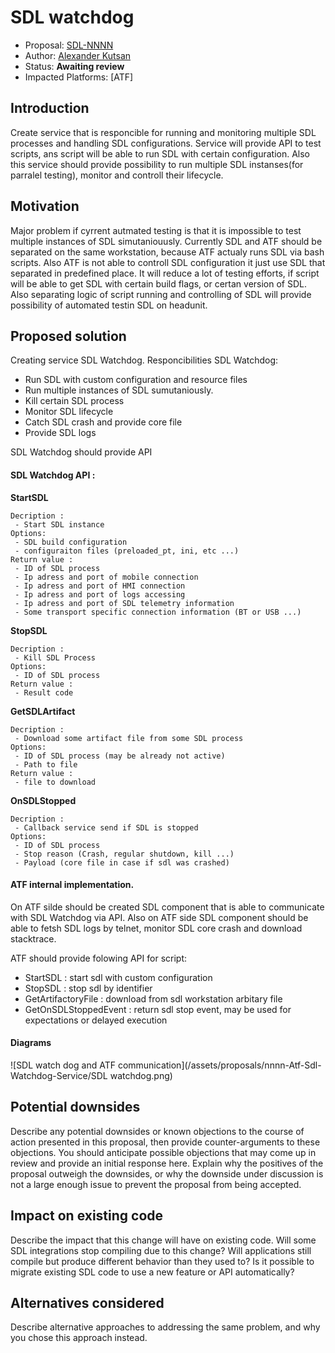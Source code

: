 # SDL watchdog

* Proposal: [SDL-NNNN](nnn-atf-sdl-watchdog-service.md)
* Author: [Alexander Kutsan](https://github.com/LuxoftAKutsan)
* Status: **Awaiting review**
* Impacted Platforms: [ATF]

## Introduction
Create service that is responcible for running and monitoring multiple SDL processes and handling SDL configurations.
Service will provide API to test scripts, ans script will be able to run SDL with certain configuration. 
Also this service should provide possibility to run multiple SDL instanses(for parralel testing), monitor and controll their lifecycle. 

## Motivation

Major problem if cyrrent autmated testing is that it is impossible to test multiple instances of SDL simutaniouusly.
Currently SDL and ATF should be separated on the same workstation, because ATF actualy runs SDL via bash scripts. 
Also ATF is not able to controll SDL configuration it just use SDL that separated in predefined place. 
It will reduce a lot of testing efforts, if script will be able to get SDL with certain build flags, or certan version of SDL. 
Also separating logic of script running and controlling of SDL will provide possibility of automated testin SDL on headunit.

## Proposed solution

Creating service SDL Watchdog.
Responcibilities SDL Watchdog:
 - Run SDL with custom configuration and resource files
 - Run multiple instances of SDL sumutaniously.
 - Kill certain SDL process
 - Monitor SDL lifecycle
 - Catch SDL crash and provide core file
 - Provide SDL logs
 
SDL Watchdog should provide API

#### SDL Watchdog API :

**StartSDL**
``` 
Decription : 
 - Start SDL instance
Options:
 - SDL build configuration
 - configuraiton files (preloaded_pt, ini, etc ...)
Return value : 
 - ID of SDL process
 - Ip adress and port of mobile connection
 - Ip adress and port of HMI connection
 - Ip adress and port of logs accessing
 - Ip adress and port of SDL telemetry information   
 - Some transport specific connection information (BT or USB ...) 
```

**StopSDL**
``` 
Decription : 
 - Kill SDL Process
Options:
 - ID of SDL process
Return value : 
 - Result code
```

**GetSDLArtifact**
``` 
Decription : 
 - Download some artifact file from some SDL process  
Options:
 - ID of SDL process (may be already not active)
 - Path to file
Return value : 
 - file to download
```

**OnSDLStopped**
``` 
Decription : 
 - Callback service send if SDL is stopped
Options:
 - ID of SDL process
 - Stop reason (Crash, regular shutdown, kill ...) 
 - Payload (core file in case if sdl was crashed) 
```

#### ATF internal implementation.

On ATF silde should be created SDL component that is able to communicate with SDL Watchdog via API.
Also on ATF side SDL component should be able to fetsh SDL logs by telnet, monitor SDL core crash and download stacktrace.

ATF should provide folowing API for script:

- StartSDL : start sdl with custom configuration
- StopSDL : stop sdl by identifier
- GetArtifactoryFile : download from sdl workstation arbitary file
- GetOnSDLStoppedEvent : return sdl stop event, may be used for expectations or delayed execution

#### Diagrams 
![SDL watch dog and ATF communication](/assets/proposals/nnnn-Atf-Sdl-Watchdog-Service/SDL watchdog.png)

## Potential downsides

Describe any potential downsides or known objections to the course of action presented in this proposal, then provide counter-arguments to these objections. You should anticipate possible objections that may come up in review and provide an initial response here. Explain why the positives of the proposal outweigh the downsides, or why the downside under discussion is not a large enough issue to prevent the proposal from being accepted.

## Impact on existing code

Describe the impact that this change will have on existing code. Will some SDL integrations stop compiling due to this change? Will applications still compile but produce different behavior than they used to? Is it possible to migrate existing SDL code to use a new feature or API automatically?

## Alternatives considered

Describe alternative approaches to addressing the same problem, and why you chose this approach instead.
